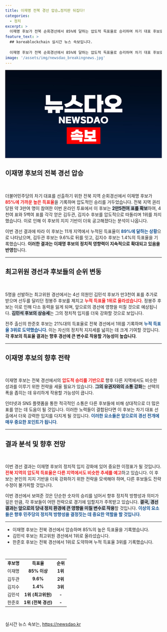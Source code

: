 ```yaml
---
title: 이재명 전북 경선 압승…정치판 뒤집다!
categories:
  - 정치
excerpt: >
  이재명 후보가 전북 순회경선에서 85%에 달하는 압도적 득표율로 승리하며 차기 대표 후보로서의 입지를 확고히 했습니다. 김두관, 김지수 후보를 크게 따돌리며 누적 득표율 89%를 기록한 이 후보의 행보가 주목받고 있습니다.
feature_text: >
  ## koreablockchain 실시간 뉴스 속보입니다.

  이재명 후보가 전북 순회경선에서 85%에 달하는 압도적 득표율로 승리하며 차기 대표 후보로서의 입지를 확고히 했습니다. 김두관, 김지수 후보를 크게 따돌리며 누적 득표율 89%를 기록한 이 후보의 행보가 주목받고 있습니다.
image: '/assets/img/newsdao_breakingnews.jpg'
---
```


<p><img src="/assets/img/newsdao_breakingnews.jpg" alt="koreablockchain 속보" /></p>

<h2 data-ke-size="size26">이재명 후보의 전북 경선 압승</h2>

<p data-ke-size="size16">&nbsp;</p>

<p>더불어민주당의 차기 대표를 선출하기 위한 전북 지역 순회경선에서 이재명 후보가 <b><span style="color: #ee2323;">85%에 가까운 높은 득표율</span></b>을 기록하며 압도적인 승리를 거두었습니다. 전북 지역 권리당원 약 3만여 명이 참여한 이번 온라인 투표에서 이 후보는 <b><span style="background-color: #21538527;">2만5천여 표를 확보</span></b>하여, 4천여 표와 5백여 표를 각각 얻은 김두관, 김지수 후보를 압도적으로 따돌리며 1위를 차지했습니다. 이로 인해 이 후보의 지지 기반이 더욱 공고해졌다는 분석이 나옵니다. </p>

<p>이번 경선 결과에 따라 이 후보는 11개 지역에서 누적된 득표율이 <b><span style="color: #1a5490;">89%에 달하는 상황</span></b>으로 나타났으며, 김두관 후보는 9.6%로 뒤를 잇고, 김지수 후보는 1.4%의 득표율을 기록했습니다. <b>이러한 결과는 이재명 후보의 정치적 영향력이 지속적으로 확대되고 있음을 반영</b>합니다.</p>

<hr>

<h2 data-ke-size="size26">최고위원 경선과 후보들의 순위 변동</h2>

<p data-ke-size="size16">&nbsp;</p>

<p>5명을 선발하는 최고위원 경선에서는 4선 의원인 김민석 후보가 만3천여 표를 추가로 받으며 선두를 달리던 정봉주 후보를 제치고 <b><span style="color: #ee2323;">누적 득표율 1위로 올라섰습니다</span></b>. 정봉주 후보는 이로 인해 다소 동력을 잃게 되며, 앞으로의 경선에 영향을 미칠 것으로 예상됩니다. <b><span style="background-color: #21538527;">김민석 후보의 상승세</span></b>는 그의 정치적 입지를 더욱 강화할 것으로 보입니다.</p>

<p>전주 출신의 한준호 후보는 21%대의 득표율로 전북 경선에서 1위를 기록하며 <b><span style="color: #1a5490;">누적 득표율 3위로 도약했습니다</span></b>. 이는 자신의 정치적 지지세를 넓히는 데 크게 기여할 것입니다. <b>각 후보의 득표율 결과는 향후 경선에 큰 변수로 작용할 가능성이 높습니다</b>.</p>

<hr>

<h2 data-ke-size="size26">이재명 후보의 향후 전략</h2>

<p data-ke-size="size16">&nbsp;</p>

<p>이재명 후보는 전북 경선에서의 <b><span style="color: #ee2323;">압도적 승리를 기반으로</span></b> 향후 다른 지역에서도 비슷한 성과를 이루기 위한 전략을 세울 필요가 있습니다. <b><span style="background-color: #21538527;">그의 유권자와의 소통 강화</span></b>는 선택의 폭을 좁히는 데 유리하게 작용할 가능성이 큽니다. </p>

<p>인터넷과 SNS 플랫폼을 통한 적극적인 소통은 다른 후보들에 비해 상대적으로 더 많은 표를 얻는 데 도움이 될 것입니다. 이러한 노력들이 결합된다면 이 후보는 차기 대표 선출에서 더욱 강력한 입지를 다지게 될 것입니다. <b><span style="color: #1a5490;">이러한 요소들은 앞으로의 경선 전개에 매우 중요한 포인트가 됩니다</span></b>.</p>

<hr>

<h2 data-ke-size="size26">결과 분석 및 향후 전망</h2>

<p data-ke-size="size16">&nbsp;</p>

<p>이번 경선 결과는 이재명 후보의 정치적 입지 강화에 있어 중요한 이정표가 될 것입니다. <b><span style="color: #ee2323;">전북 지역의 압도적 득표율은 다른 지역에서도 비슷한 추세를 예고</span></b>하고 있습니다. 이 후보는 본인의 지지 기반을 더욱 강화하기 위한 전략을 모색해야 하며, 다른 후보들도 전략 수정이 불가피할 것입니다. </p>

<p>이번 경선에서 보여준 것은 단순한 숫자의 승리를 넘어서 향후 정치적 방향성과 의미가 깊은 만큼, 각 후보들이 어떤 전략으로 경기에 임할지가 주목받고 있습니다. <b><span style="background-color: #21538527;">결국, 경선 결과는 앞으로의 당내 정치 환경에 큰 영향을 미칠 변수로 작용</span></b>할 것입니다. <b><span style="color: #1a5490;">이상의 요소들은 향후 민주당의 정치적 방향성을 결정짓는 데 중요한 역할을 할 것입니다</span></b>.</p>

<hr>

<ul>
    <li>이재명 후보는 전북 경선에서 압승하며 85%의 높은 득표율을 기록했습니다.</li>
    <li>김민석 후보는 최고위원 경선에서 1위로 올라섰습니다.</li>
    <li>한준호 후보는 전북 경선에서 1위로 도약하며 누적 득표율 3위를 기록했습니다.</li>
</ul>

<p data-ke-size="size16">&nbsp;</p>

<table>
    <tr>
        <td style="text-align: center; height: 17px;"><b>후보명</b></td>
        <td style="text-align: center; height: 17px;"><b>득표율</b></td>
        <td style="text-align: center; height: 17px;"><b>순위</b></td>
    </tr>
    <tr>
        <td style="text-align: center; height: 17px;">이재명</td>
        <td style="text-align: center; height: 17px;"><b>85% 이상</b></td>
        <td style="text-align: center; height: 17px;"><b>1위</b></td>
    </tr>
    <tr>
        <td style="text-align: center; height: 17px;">김두관</td>
        <td style="text-align: center; height: 17px;"><b>9.6%</b></td>
        <td style="text-align: center; height: 17px;"><b>2위</b></td>
    </tr>
    <tr>
        <td style="text-align: center; height: 17px;">김지수</td>
        <td style="text-align: center; height: 17px;"><b>1.4%</b></td>
        <td style="text-align: center; height: 17px;"><b>3위</b></td>
    </tr>
    <tr>
        <td style="text-align: center; height: 17px;">김민석</td>
        <td style="text-align: center; height: 17px;"><b>1위 (최고위원)</b></td>
        <td style="text-align: center; height: 17px;"><b>-</b></td>
    </tr>
    <tr>
        <td style="text-align: center; height: 17px;">한준호</td>
        <td style="text-align: center; height: 17px;"><b>1위 (전북 경선)</b></td>
        <td style="text-align: center; height: 17px;"><b>-</b></td>
    </tr>
</table>

<p data-ke-size="size16">&nbsp;</p>
실시간 뉴스 속보는, <a href="https://newsdao.kr" rel="dofollow">https://newsdao.kr</a>


